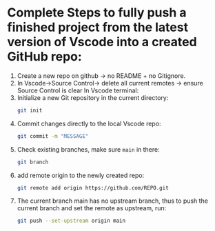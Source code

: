 # Complete Steps to fully push a finished project from the latest version of Vscode into a created GitHub repo:
1. Create a new repo on github  -> no README + no Gitignore.
2. In Vscode->Source Control-> delete all current remotes -> ensure Source Control is clear 
   In Vscode terminal:
3. Initialize a new Git repository in the current directory: 
   ```bash
   git init 
   ```
4. Commit changes directly to the local Vscode repo:
   ```bash
   git commit -m "MESSAGE"
   ```
5. Check existing branches, make sure `main` in there:
   ```bash
   git branch
   ```
6. add remote origin to the newly created repo:
   ```bash
   git remote add origin https://github.com/REPO.git
   ```
7. The current branch main has no upstream branch, thus to push the current branch and set the remote as upstream, run:
   ```bash
   git push --set-upstream origin main
   ```


